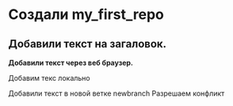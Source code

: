 ﻿# Создали my_first_repo

## Добавили текст на загаловок.

__Добавили текст через веб браузер.__

Добавим текс локально 


Добавили текст в новой ветке newbranch
Разрешаем конфликт
